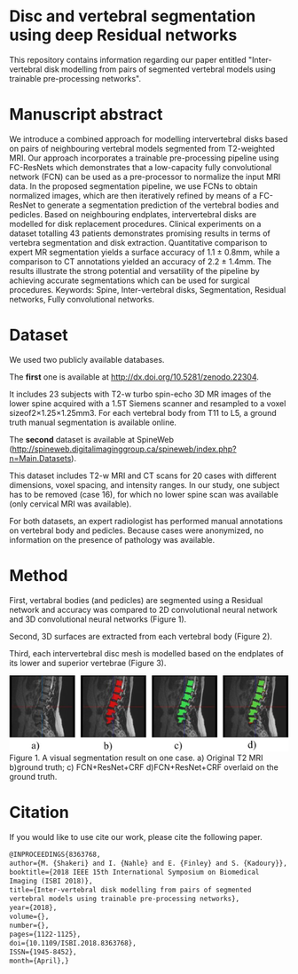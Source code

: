 # Disc and vertebral segmentation using deep Residual networks

This repository contains information regarding our paper entitled "Inter-vertebral disk modelling from pairs of segmented vertebral models using trainable pre-processing networks". 

# Manuscript abstract
We introduce a combined approach for modelling intervertebral disks based on pairs of neighbouring vertebral models segmented from T2-weighted MRI. Our approach incorporates a trainable pre-processing pipeline using FC-ResNets which demonstrates that a low-capacity fully convolutional network (FCN) can be used as a pre-processor to normalize the input MRI data. In the proposed segmentation pipeline, we use FCNs to obtain normalized images, which are then iteratively refined by means of a FC-ResNet to generate a segmentation prediction of the vertebral bodies and pedicles. Based on neighbouring endplates, intervertebral disks are modelled for disk replacement procedures. Clinical experiments on a dataset totalling 43 patients demonstrates promising results in terms of vertebra segmentation and disk extraction. Quantitative comparison to expert MR segmentation yields a surface accuracy of 1.1 ± 0.8mm, while a comparison to CT annotations yielded an accuracy of 2.2 ± 1.4mm. The results illustrate the strong potential and versatility of the pipeline by achieving accurate segmentations which can be used for surgical procedures. 
Keywords: Spine, Inter-vertebral disks, Segmentation, Residual networks, Fully convolutional networks.

# Dataset

We used two publicly available databases. 

The **first** one is available at http://dx.doi.org/10.5281/zenodo.22304. 

It includes 23 subjects with T2-w turbo spin-echo 3D MR images of the lower spine acquired with a 1.5T Siemens scanner and resampled to a voxel sizeof2×1.25×1.25mm3. For  each  vertebral  body  from T11  to  L5,  a  ground  truth  manual  segmentation  is available online.

The **second** dataset is available at SpineWeb (http://spineweb.digitalimaginggroup.ca/spineweb/index.php?n=Main.Datasets).

This dataset includes T2-w MRI and CT scans for 20 cases with   different   dimensions,   voxel   spacing,   and   intensity ranges. In our study, one subject has to be removed (case 16), for which no lower spine scan was available (only cervical MRI was available). 

For both datasets, an expert radiologist has performed manual annotations on vertebral body and pedicles.  Because cases were anonymized, no information on the presence of pathology was available.

# Method

First, vertabral bodies (and pedicles) are segmented using a Residual network and accuracy was compared to 2D convolutional neural network and 3D convolutional neural networks (Figure 1).

Second, 3D surfaces are extracted from each vertebral body (Figure 2). 

Third, each intervertebral disc mesh is modelled based on the endplates of its lower and superior vertebrae (Figure 3). 

![Screenshot](pics/A-visual-segmentation-result-on-one-case-a-Original-T2-MRI-bground-truth-c_W640.jpg "VAE-MLP architecture")
Figure 1.  A visual segmentation result on one case. a) Original T2 MRI b)ground truth; c) FCN+ResNet+CRF d)FCN+ResNet+CRF overlaid on the ground truth.

# Citation
If you would like to use cite our work, please cite the following paper.

```
@INPROCEEDINGS{8363768, 
author={M. {Shakeri} and I. {Nahle} and E. {Finley} and S. {Kadoury}}, 
booktitle={2018 IEEE 15th International Symposium on Biomedical Imaging (ISBI 2018)}, 
title={Inter-vertebral disk modelling from pairs of segmented vertebral models using trainable pre-processing networks}, 
year={2018}, 
volume={}, 
number={}, 
pages={1122-1125},  
doi={10.1109/ISBI.2018.8363768}, 
ISSN={1945-8452}, 
month={April},}





